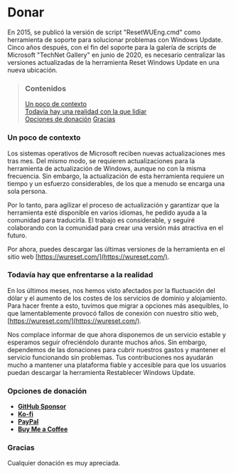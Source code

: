 # Donar

En 2015, se publicó la versión de script "ResetWUEng.cmd" como herramienta de soporte para solucionar problemas con Windows Update. Cinco años después, con el fin del soporte para la galería de scripts de Microsoft "TechNet Gallery" en junio de 2020, es necesario centralizar las versiones actualizadas de la herramienta Reset Windows Update en una nueva ubicación.

> ### Contenidos
>
> [Un poco de contexto](#un-poco-de-contexto) <br />
> [Todavía hay una realidad con la que lidiar](#todavia-hay-que-enfrentarse-a-la-realidad) <br />
> [Opciones de donación](#opciones-de-donacion)
> [Gracias](#gracias)

### Un poco de contexto

Los sistemas operativos de Microsoft reciben nuevas actualizaciones mes tras mes. Del mismo modo, se requieren actualizaciones para la herramienta de actualización de Windows, aunque no con la misma frecuencia. Sin embargo, la actualización de esta herramienta requiere un tiempo y un esfuerzo considerables, de los que a menudo se encarga una sola persona.

Por lo tanto, para agilizar el proceso de actualización y garantizar que la herramienta esté disponible en varios idiomas, he pedido ayuda a la comunidad para traducirla. El trabajo es considerable, y seguiré colaborando con la comunidad para crear una versión más atractiva en el futuro.

Por ahora, puedes descargar las últimas versiones de la herramienta en el sitio web [https://wureset.com/](https://wureset.com/).

### Todavía hay que enfrentarse a la realidad

En los últimos meses, nos hemos visto afectados por la fluctuación del dólar y el aumento de los costes de los servicios de dominio y alojamiento. Para hacer frente a esto, tuvimos que migrar a opciones más asequibles, lo que lamentablemente provocó fallos de conexión con nuestro sitio web, [https://wureset.com/](https://wureset.com/).

Nos complace informar de que ahora disponemos de un servicio estable y esperamos seguir ofreciéndolo durante muchos años. Sin embargo, dependemos de las donaciones para cubrir nuestros gastos y mantener el servicio funcionando sin problemas. Tus contribuciones nos ayudarán mucho a mantener una plataforma fiable y accesible para que los usuarios puedan descargar la herramienta Restablecer Windows Update.

### Opciones de donación

- [**GitHub Sponsor**](https://github.com/sponsors/ManuelGil)
- [**Ko-fi**](https://ko-fi.com/ManuelGil)
- [**PayPal**](https://paypal.me/ManuelFGil)
- [**Buy Me a Coffee**](https://www.buymeacoffee.com/ManuelGil)

### Gracias

Cualquier donación es muy apreciada.
